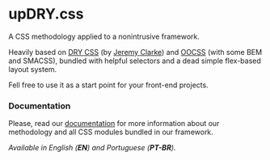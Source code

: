 upDRY.css
=========

A CSS methodology applied to a nonintrusive framework.

Heavily based on [DRY CSS](http://www.slideshare.net/jeremyclarke/dry-css-a-dontrepeatyourself-methodology-for-creating-efficient-unified-and-scalable-stylesheets) (by [Jeremy Clarke](http://simianuprising.com/)) and [OOCSS](http://www.slideshare.net/stubbornella/object-oriented-css) (with some BEM and SMACSS), bundled with helpful selectors and a dead simple flex-based layout system.

Fell free to use it as a start point for your front-end projects.

### Documentation

Please, read our [documentation](https://josantana.gitbooks.io/updry/content/) for more information about our methodology and all CSS modules bundled in our framework.

*Available in English (__EN__) and Portuguese (__PT-BR__).*
